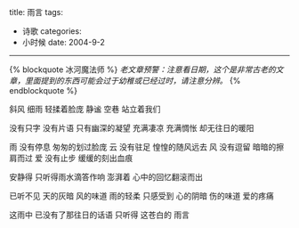 title: 雨言
tags:
- 诗歌
categories:
- 小时候
date: 2004-9-2
---

{% blockquote 冰河魔法师 %}
*老文章预警：注意看日期，这个是非常古老的文章，里面提到的东西可能会过于幼稚或已经过时，请注意分辨。*
{% endblockquote %}
                                                                         
斜风 细雨 轻揉着脸庞
 静谧 空巷 站立着我们                                                    
                                                                         
没有只字 没有片语 只有幽深的凝望
 充满凄凉 充满惆怅 却无往日的暖阳                                        
                                                                         
雨 没有停息 匆匆的划过脸庞
 云 没有驻足 惶惶的随风远去
 风 没有逗留 暗暗的擦肩而过
 爱 没有止步 缓缓的刻出血痕                                              
                                                                         
安静得 只听得雨水滴答作响
 澎湃着 心中的回忆翻滚而出                                               
                                                                         
已听不见 天的灰暗 风的味道 雨的轻柔
 只感受到 心的阴暗 伤的味道 爱的疼痛                                     
                                                                         
这雨中 已没有了那往日的话语
 只听得 这苍白的 雨言                                                    



